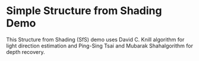# Simple Structure from Shading Demo

​This Structure from Shading (SfS) demo uses David C. Knill algorithm for light direction estimation and Ping-Sing Tsai and Mubarak Shah​ algorithm for depth recovery.
